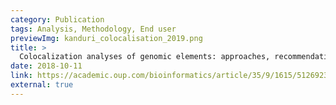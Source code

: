 ```yaml
---
category: Publication
tags: Analysis, Methodology, End user
previewImg: kanduri_colocalisation_2019.png
title: >
  Colocalization analyses of genomic elements: approaches, recommendations and challenges
date: 2018-10-11
link: https://academic.oup.com/bioinformatics/article/35/9/1615/5126923
external: true
---
```

